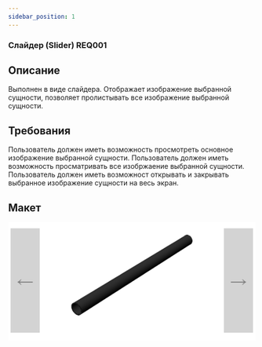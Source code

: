 ```yaml
---
sidebar_position: 1
---
```

### Слайдер (Slider) REQ001

## Описание 
Выполнен в виде слайдера. Отображает изображение выбранной сущности, позволяет пролистывать все изображение выбранной сущности.

## Требования
Пользователь должен иметь возможность просмотреть основное изображение выбранной сущности.
Пользователь должен иметь возможность просматривать все изобржаение выбранной сущности.
Пользователь должен иметь возможност открывать и закрывать выбранное изображение сущности на весь экран.

## Макет
![Пример отображения слайдера](\img\Slider.png)
